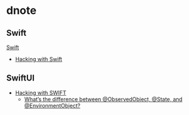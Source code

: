 # dnote

## Swift
[Swift](https://github.com/hooneun/dnote/blob/main/Swift/Note.md)

- [Hacking with Swift](https://www.hackingwithswift.com/100)

## SwiftUI

- [Hacking with SWIFT](https://www.hackingwithswift.com/)
  - [What’s the difference between @ObservedObject, @State, and @EnvironmentObject?](https://www.hackingwithswift.com/quick-start/swiftui/whats-the-difference-between-observedobject-state-and-environmentobject)
